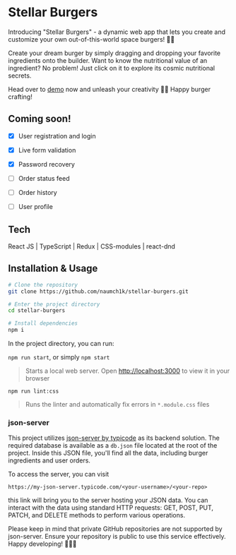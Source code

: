 # Stellar Burgers
Introducing "Stellar Burgers" - a dynamic web app that lets you create and customize your own out-of-this-world space burgers! 🚀🍔

Create your dream burger by simply dragging and dropping your favorite ingredients onto the builder. Want to know the nutritional value of an ingredient? No problem! Just click on it to explore its cosmic nutritional secrets.

Head over to [demo](https://naumch1k.github.io/stellar-burgers/) now and unleash your creativity 🌌🍔 Happy burger crafting!

## Coming soon!
- [x] User registration and login
- [x] Live form validation
- [x] Password recovery
- [ ] Order status feed
- [ ] Order history
- [ ] User profile


## Tech
React JS | TypeScript | Redux | CSS-modules | react-dnd

## Installation & Usage

```bash
# Clone the repository
git clone https://github.com/naumch1k/stellar-burgers.git

# Enter the project directory
cd stellar-burgers

# Install dependencies
npm i
```
In the project directory, you can run:

`npm run start`, or simply `npm start`
> Starts a local web server. Open [http://localhost:3000](http://localhost:3000) to view it in your browser

`npm run lint:css`
> Runs the linter and automatically fix errors in `*.module.css` files


### json-server

This project utilizes [json-server by typicode](https://my-json-server.typicode.com/ ) as its backend solution. The required database is available as a `db.json` file located at the root of the project. Inside this JSON file, you'll find all the data, including burger ingredients and user orders.

To access the server, you can visit

`https://my-json-server.typicode.com/<your-username>/<your-repo>`

this link will bring you to the server hosting your JSON data. You can interact with the data using standard HTTP requests: GET, POST, PUT, PATCH, and DELETE methods to perform various operations.

Please keep in mind that private GitHub repositories are not supported by json-server. Ensure your repository is public to use this service effectively. Happy developing! 🍔👩‍💻

